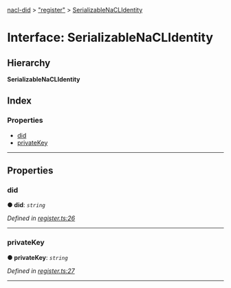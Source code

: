 [nacl-did](../README.md) > ["register"](../modules/_register_.md) > [SerializableNaCLIdentity](../interfaces/_register_.serializablenaclidentity.md)

# Interface: SerializableNaCLIdentity

## Hierarchy

**SerializableNaCLIdentity**

## Index

### Properties

* [did](_register_.serializablenaclidentity.md#did)
* [privateKey](_register_.serializablenaclidentity.md#privatekey)

---

## Properties

<a id="did"></a>

###  did

**● did**: *`string`*

*Defined in [register.ts:26](https://github.com/uport-project/nacl-did/blob/83e7acd/src/register.ts#L26)*

___
<a id="privatekey"></a>

###  privateKey

**● privateKey**: *`string`*

*Defined in [register.ts:27](https://github.com/uport-project/nacl-did/blob/83e7acd/src/register.ts#L27)*

___

